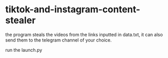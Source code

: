 # tiktok-and-instagram-content-stealer

the program steals the videos from the links inputted in data.txt, it can also send them to the telegram channel of your choice.

run the launch.py 
